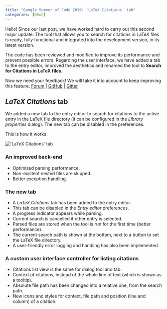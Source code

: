 ```yaml
---
title: "Google Summer of Code 2019: 'LaTeX Citations' tab"
categories: [GSoC]
---
```


Hello!
Since our last post, we have worked hard to carry out this second major update.
The tool that allows you to search for citations in LaTeX files is ready, fully functional and integrated into the development version, in its latest version.

The code has been reviewed and modified to improve its performance and prevent possible errors.
Regarding the user interface, we have added a tab to the entry editor, improved the aesthetics and renamed the tool to **Search for Citations in LaTeX files**.

Now we need your feedback!
We will take it into account to keep improving this feature.
[Forum](http://discourse.jabref.org/t/project-latex-integration-please-give-us-your-feedback/1660) |
[GitHub](https://github.com/JabRef/jabref/issues/5002) |
[Gitter](https://gitter.im/JabRef/jabref)

## _LaTeX Citations_ tab

We added a new tab to the entry editor to search for citations to the active entry in the LaTeX file directory (it can be configured in the _Library properties_ dialog).
The new tab can be disabled in the preferences.

This is how it works:

!['LaTeX Citations' tab](https://user-images.githubusercontent.com/12954316/62509787-d68a0a80-b80c-11e9-84f5-f894f965dc9e.gif)

### An improved back-end
- Optimized parsing performance.
- Non-existent nested files are skipped.
- Better exception handling.

### The new tab
- A _LaTeX Citations_ tab has been added to the entry editor.
- This tab can be disabled in the _Entry editor_ preferences.
- A progress indicator appears while parsing.
- Current search is cancelled if other entry is selected.
- Parsed files are stored when the tool is run for the first time (better performance).
- The current search path is shown at the bottom, next to a button to set the LaTeX file directory.
- A user-friendly error logging and handling has also been implemented.

### A custom user interface controller for listing citations
- Citations list view is the same for dialog tool and tab.
- Context of citations, instead of the whole line of text (which is shown as a tooltip).
- Absolute file path has been changed into a relative one, from the search path.
- New icons and styles for context, file path and position (line and column) of a citation.
